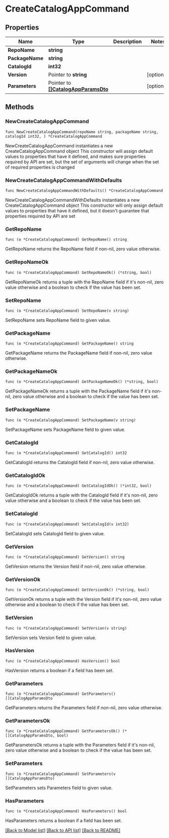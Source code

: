 # CreateCatalogAppCommand

## Properties

Name | Type | Description | Notes
------------ | ------------- | ------------- | -------------
**RepoName** | **string** |  | 
**PackageName** | **string** |  | 
**CatalogId** | **int32** |  | 
**Version** | Pointer to **string** |  | [optional] 
**Parameters** | Pointer to [**[]CatalogAppParamsDto**](CatalogAppParamsDto.md) |  | [optional] 

## Methods

### NewCreateCatalogAppCommand

`func NewCreateCatalogAppCommand(repoName string, packageName string, catalogId int32, ) *CreateCatalogAppCommand`

NewCreateCatalogAppCommand instantiates a new CreateCatalogAppCommand object
This constructor will assign default values to properties that have it defined,
and makes sure properties required by API are set, but the set of arguments
will change when the set of required properties is changed

### NewCreateCatalogAppCommandWithDefaults

`func NewCreateCatalogAppCommandWithDefaults() *CreateCatalogAppCommand`

NewCreateCatalogAppCommandWithDefaults instantiates a new CreateCatalogAppCommand object
This constructor will only assign default values to properties that have it defined,
but it doesn't guarantee that properties required by API are set

### GetRepoName

`func (o *CreateCatalogAppCommand) GetRepoName() string`

GetRepoName returns the RepoName field if non-nil, zero value otherwise.

### GetRepoNameOk

`func (o *CreateCatalogAppCommand) GetRepoNameOk() (*string, bool)`

GetRepoNameOk returns a tuple with the RepoName field if it's non-nil, zero value otherwise
and a boolean to check if the value has been set.

### SetRepoName

`func (o *CreateCatalogAppCommand) SetRepoName(v string)`

SetRepoName sets RepoName field to given value.


### GetPackageName

`func (o *CreateCatalogAppCommand) GetPackageName() string`

GetPackageName returns the PackageName field if non-nil, zero value otherwise.

### GetPackageNameOk

`func (o *CreateCatalogAppCommand) GetPackageNameOk() (*string, bool)`

GetPackageNameOk returns a tuple with the PackageName field if it's non-nil, zero value otherwise
and a boolean to check if the value has been set.

### SetPackageName

`func (o *CreateCatalogAppCommand) SetPackageName(v string)`

SetPackageName sets PackageName field to given value.


### GetCatalogId

`func (o *CreateCatalogAppCommand) GetCatalogId() int32`

GetCatalogId returns the CatalogId field if non-nil, zero value otherwise.

### GetCatalogIdOk

`func (o *CreateCatalogAppCommand) GetCatalogIdOk() (*int32, bool)`

GetCatalogIdOk returns a tuple with the CatalogId field if it's non-nil, zero value otherwise
and a boolean to check if the value has been set.

### SetCatalogId

`func (o *CreateCatalogAppCommand) SetCatalogId(v int32)`

SetCatalogId sets CatalogId field to given value.


### GetVersion

`func (o *CreateCatalogAppCommand) GetVersion() string`

GetVersion returns the Version field if non-nil, zero value otherwise.

### GetVersionOk

`func (o *CreateCatalogAppCommand) GetVersionOk() (*string, bool)`

GetVersionOk returns a tuple with the Version field if it's non-nil, zero value otherwise
and a boolean to check if the value has been set.

### SetVersion

`func (o *CreateCatalogAppCommand) SetVersion(v string)`

SetVersion sets Version field to given value.

### HasVersion

`func (o *CreateCatalogAppCommand) HasVersion() bool`

HasVersion returns a boolean if a field has been set.

### GetParameters

`func (o *CreateCatalogAppCommand) GetParameters() []CatalogAppParamsDto`

GetParameters returns the Parameters field if non-nil, zero value otherwise.

### GetParametersOk

`func (o *CreateCatalogAppCommand) GetParametersOk() (*[]CatalogAppParamsDto, bool)`

GetParametersOk returns a tuple with the Parameters field if it's non-nil, zero value otherwise
and a boolean to check if the value has been set.

### SetParameters

`func (o *CreateCatalogAppCommand) SetParameters(v []CatalogAppParamsDto)`

SetParameters sets Parameters field to given value.

### HasParameters

`func (o *CreateCatalogAppCommand) HasParameters() bool`

HasParameters returns a boolean if a field has been set.


[[Back to Model list]](../README.md#documentation-for-models) [[Back to API list]](../README.md#documentation-for-api-endpoints) [[Back to README]](../README.md)


